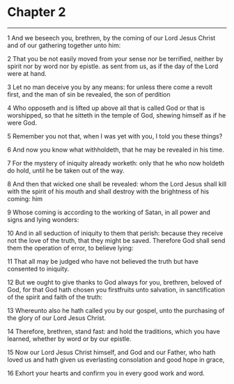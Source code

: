 # Chapter 2

***

1 And we beseech you, brethren, by the coming of our Lord Jesus Christ and of our gathering together unto him:

2 That you be not easily moved from your sense nor be terrified, neither by spirit nor by word nor by epistle. as sent from us, as if the day of the Lord were at hand.

3 Let no man deceive you by any means: for unless there come a revolt first, and the man of sin be revealed, the son of perdition

4 Who opposeth and is lifted up above all that is called God or that is worshipped, so that he sitteth in the temple of God, shewing himself as if he were God.

5 Remember you not that, when I was yet with you, I told you these things?

6 And now you know what withholdeth, that he may be revealed in his time.

7 For the mystery of iniquity already worketh: only that he who now holdeth do hold, until he be taken out of the way.

8 And then that wicked one shall be revealed: whom the Lord Jesus shall kill with the spirit of his mouth and shall destroy with the brightness of his coming: him

9 Whose coming is according to the working of Satan, in all power and signs and lying wonders:

10 And in all seduction of iniquity to them that perish: because they receive not the love of the truth, that they might be saved. Therefore God shall send them the operation of error, to believe lying:

11 That all may be judged who have not believed the truth but have consented to iniquity.

12 But we ought to give thanks to God always for you, brethren, beloved of God, for that God hath chosen you firstfruits unto salvation, in sanctification of the spirit and faith of the truth:

13 Whereunto also he hath called you by our gospel, unto the purchasing of the glory of our Lord Jesus Christ.

14 Therefore, brethren, stand fast: and hold the traditions, which you have learned, whether by word or by our epistle.

15 Now our Lord Jesus Christ himself, and God and our Father, who hath loved us and hath given us everlasting consolation and good hope in grace,

16 Exhort your hearts and confirm you in every good work and word.


